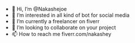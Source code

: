 - 👋 Hi, I’m @Nakashejoe
- 👀 I’m interested in all kind of bot for social media  
- 🌱 I’m currently a freelancer on fiverr
- 💞️ I’m looking to collaborate on your project 
- 📫 How to reach me fiverr.com/nakashey
